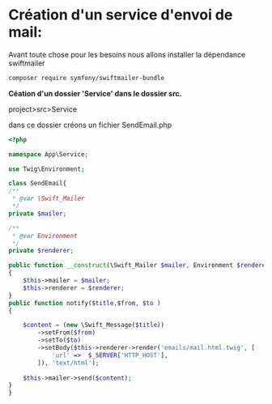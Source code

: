 # Création d'un service d'envoi de mail:

Avant toute chose pour les besoins nous allons installer la dépendance swiftmailer

```bash
composer require symfony/swiftmailer-bundle
```

**Céation d'un dossier 'Service' dans le dossier src.**

project>src>Service

dans ce dossier créons un fichier SendEmail.php

```php
<?php 

namespace App\Service;

use Twig\Environment;

class SendEmail{
/**
 * @var \Swift_Mailer
 */
private $mailer;

/**
 * @var Environment
 */
private $renderer;

public function __construct(\Swift_Mailer $mailer, Environment $renderer)
{
    $this->mailer = $mailer;
    $this->renderer = $renderer;
}
public function notify($title,$from, $to )
{

    $content = (new \Swift_Message($title))
        ->setFrom($from)
        ->setTo($to)
        ->setBody($this->renderer->render('emails/mail.html.twig', [
            'url' =>  $_SERVER['HTTP_HOST'],
        ]), 'text/html');
    
    $this->mailer->send($content);
}
}
```


